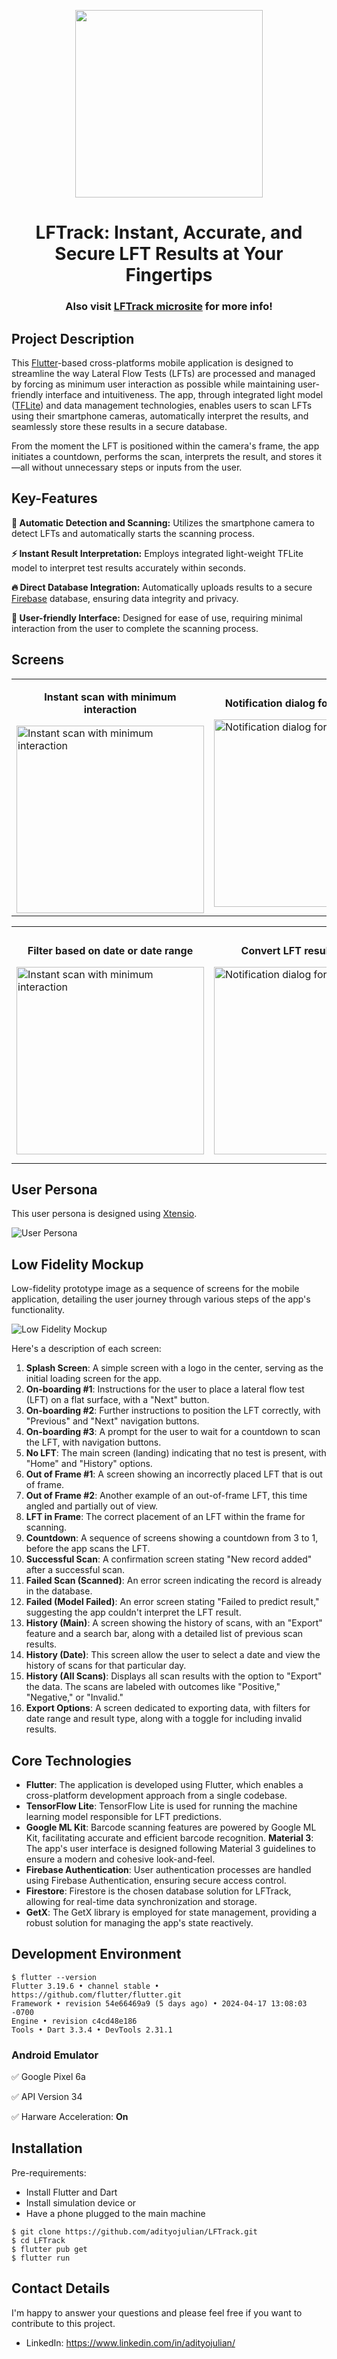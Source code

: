 <p align="center"><img align="center" width="300" src="./assets/LFTrack_Logo_grd.png"></p>
<h1 align="center">LFTrack: Instant, Accurate, and Secure LFT Results at Your Fingertips</h1>
<h3 align="center">Also visit <a href="https://adityojulian.github.io/LFTrack/">LFTrack microsite</a> for more info!</h3>

## Project Description

This [Flutter](https://flutter.dev/)-based cross-platforms mobile application is designed to streamline the way Lateral Flow Tests (LFTs) are processed and managed by forcing as minimum user interaction as possible while maintaining user-friendly interface and intuitiveness. The app, through integrated light model ([TFLite](https://www.tensorflow.org/lite)) and data management technologies, enables users to scan LFTs using their smartphone cameras, automatically interpret the results, and seamlessly store these results in a secure database.

From the moment the LFT is positioned within the camera's frame, the app initiates a countdown, performs the scan, interprets the result, and stores it—all without unnecessary steps or inputs from the user.

## Key-Features

**:star2: Automatic Detection and Scanning:** Utilizes the smartphone camera to detect LFTs and automatically starts the scanning process.

**:zap: Instant Result Interpretation:** Employs integrated light-weight TFLite model to interpret test results accurately within seconds.

**:fire: Direct Database Integration:** Automatically uploads results to a secure [Firebase](https://firebase.google.com/) database, ensuring data integrity and privacy.

**:iphone: User-friendly Interface:** Designed for ease of use, requiring minimal interaction from the user to complete the scanning process.

## Screens

<table>
  <tr>
    <!-- Image 1 -->
    <td>
      <p align="center" style="font-size: 16px; font-weight: bold;">Instant scan with minimum interaction</p>
      <img src="github_assets\gif\savetodb.gif" alt="Instant scan with minimum interaction" width="300">
      <br>
    </td>
    <!-- Image 2 -->
    <td>
      <p align="center" style="font-size: 16px; font-weight: bold;">Notification dialog for scan errors</p>
      <img src="github_assets\gif\duplicate.gif" alt="Notification dialog for scan errors" width="300">
      <br>
    </td>
    <!-- Image 3 -->
    <td>
      <p align="center" style="font-size: 16px; font-weight: bold;">Search scanned LFT based on label and ID</p>
      <img src="github_assets\gif\search.gif" alt="Search scanned LFT based on label and ID" width="300">
      <br>
    </td>
  </tr>
</table>

<table>
  <tr>
    <!-- Image 1 -->
    <td>
      <p align="center" style="font-size: 16px; font-weight: bold;">Filter based on date or date range</p>
      <img src="github_assets\gif\date.gif" alt="Instant scan with minimum interaction" width="300">
      <br>
    </td>
    <!-- Image 2 -->
    <td>
      <p align="center" style="font-size: 16px; font-weight: bold;">Convert LFT results to CSV</p>
      <img src="github_assets\gif\csv.gif" alt="Notification dialog for scan errors" width="300">
      <br>
    </td>
    <!-- Image 3 -->
    <td>
      <p align="center" style="font-size: 16px; font-weight: bold;">Switch to Darkmode for better readability</p>
      <img src="github_assets\gif\darkmode.gif" alt="Search scanned LFT based on label and ID" width="300">
      <br>
    </td>
  </tr>
</table>

## User Persona

This user persona is designed using [Xtensio](https://xtensio.com/).

![User Persona](./assets/OrdinaryUserPersona.png)

## Low Fidelity Mockup

Low-fidelity prototype image as a sequence of screens for the mobile application, detailing the user journey through various steps of the app's functionality.

![Low Fidelity Mockup](./assets/ordinary.jpg)

Here's a description of each screen:

1.  **Splash Screen**: A simple screen with a logo in the center, serving as the initial loading screen for the app.
2.  **On-boarding #1**: Instructions for the user to place a lateral flow test (LFT) on a flat surface, with a "Next" button.
3.  **On-boarding #2**: Further instructions to position the LFT correctly, with "Previous" and "Next" navigation buttons.
4.  **On-boarding #3**: A prompt for the user to wait for a countdown to scan the LFT, with navigation buttons.
5.  **No LFT**: The main screen (landing) indicating that no test is present, with "Home" and "History" options.
6.  **Out of Frame #1**: A screen showing an incorrectly placed LFT that is out of frame.
7.  **Out of Frame #2**: Another example of an out-of-frame LFT, this time angled and partially out of view.
8.  **LFT in Frame**: The correct placement of an LFT within the frame for scanning.
9.  **Countdown**: A sequence of screens showing a countdown from 3 to 1, before the app scans the LFT.
10. **Successful Scan**: A confirmation screen stating "New record added" after a successful scan.
11. **Failed Scan (Scanned)**: An error screen indicating the record is already in the database.
12. **Failed (Model Failed)**: An error screen stating "Failed to predict result," suggesting the app couldn't interpret the LFT result.
13. **History (Main)**: A screen showing the history of scans, with an "Export" feature and a search bar, along with a detailed list of previous scan results.
14. **History (Date)**: This screen allow the user to select a date and view the history of scans for that particular day.
15. **History (All Scans)**: Displays all scan results with the option to "Export" the data. The scans are labeled with outcomes like "Positive," "Negative," or "Invalid."
16. **Export Options**: A screen dedicated to exporting data, with filters for date range and result type, along with a toggle for including invalid results.

## Core Technologies

- **Flutter**: The application is developed using Flutter, which enables a cross-platform development approach from a single codebase.
- **TensorFlow Lite**: TensorFlow Lite is used for running the machine learning model responsible for LFT predictions.
- **Google ML Kit**: Barcode scanning features are powered by Google ML Kit, facilitating accurate and efficient barcode recognition.
  **Material 3**: The app's user interface is designed following Material 3 guidelines to ensure a modern and cohesive look-and-feel.
- **Firebase Authentication**: User authentication processes are handled using Firebase Authentication, ensuring secure access control.
- **Firestore**: Firestore is the chosen database solution for LFTrack, allowing for real-time data synchronization and storage.
- **GetX**: The GetX library is employed for state management, providing a robust solution for managing the app's state reactively.

## Development Environment

```
$ flutter --version
Flutter 3.19.6 • channel stable • https://github.com/flutter/flutter.git
Framework • revision 54e66469a9 (5 days ago) • 2024-04-17 13:08:03 -0700
Engine • revision c4cd48e186
Tools • Dart 3.3.4 • DevTools 2.31.1
```

### Android Emulator

:white_check_mark: Google Pixel 6a

:white_check_mark: API Version 34

:white_check_mark: Harware Acceleration: **On**

## Installation

Pre-requirements:

- Install Flutter and Dart
- Install simulation device or
- Have a phone plugged to the main machine

```
$ git clone https://github.com/adityojulian/LFTrack.git
$ cd LFTrack
$ flutter pub get
$ flutter run
```

## Contact Details

I'm happy to answer your questions and please feel free if you want to contribute to this project.

- LinkedIn: https://www.linkedin.com/in/adityojulian/
